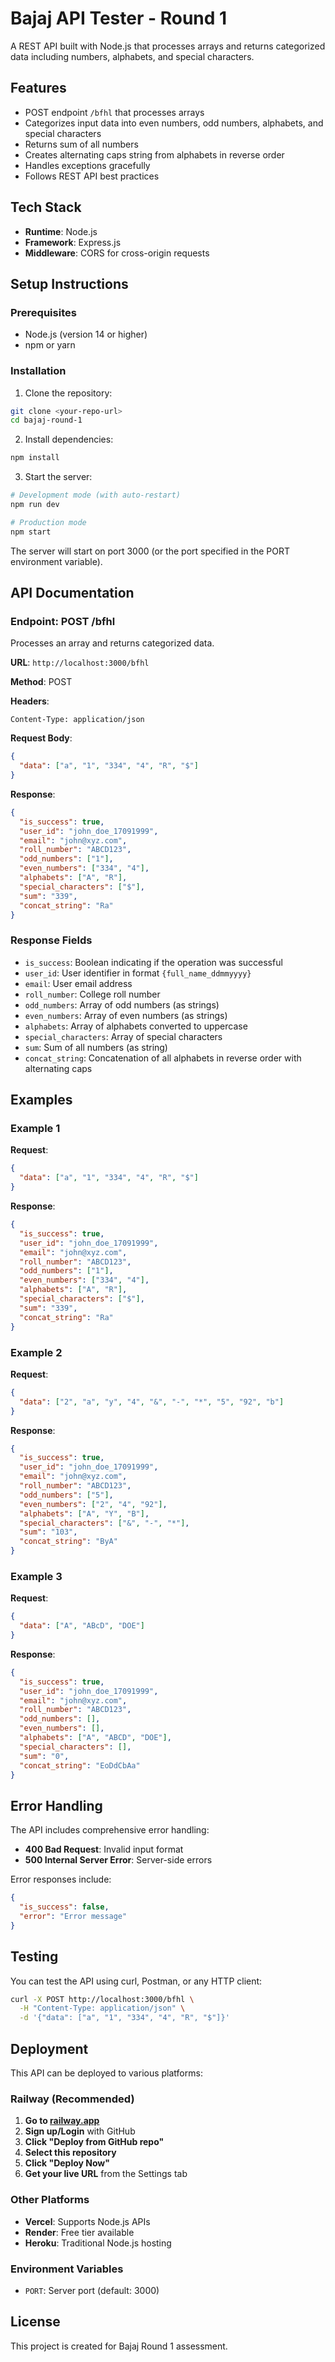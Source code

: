 # Bajaj API Tester - Round 1

A REST API built with Node.js that processes arrays and returns categorized data including numbers, alphabets, and special characters.

## Features

- POST endpoint `/bfhl` that processes arrays
- Categorizes input data into even numbers, odd numbers, alphabets, and special characters
- Returns sum of all numbers
- Creates alternating caps string from alphabets in reverse order
- Handles exceptions gracefully
- Follows REST API best practices

## Tech Stack

- **Runtime**: Node.js
- **Framework**: Express.js
- **Middleware**: CORS for cross-origin requests

## Setup Instructions

### Prerequisites

- Node.js (version 14 or higher)
- npm or yarn

### Installation

1. Clone the repository:

```bash
git clone <your-repo-url>
cd bajaj-round-1
```

2. Install dependencies:

```bash
npm install
```

3. Start the server:

```bash
# Development mode (with auto-restart)
npm run dev

# Production mode
npm start
```

The server will start on port 3000 (or the port specified in the PORT environment variable).

## API Documentation

### Endpoint: POST /bfhl

Processes an array and returns categorized data.

**URL**: `http://localhost:3000/bfhl`

**Method**: POST

**Headers**:

```
Content-Type: application/json
```

**Request Body**:

```json
{
  "data": ["a", "1", "334", "4", "R", "$"]
}
```

**Response**:

```json
{
  "is_success": true,
  "user_id": "john_doe_17091999",
  "email": "john@xyz.com",
  "roll_number": "ABCD123",
  "odd_numbers": ["1"],
  "even_numbers": ["334", "4"],
  "alphabets": ["A", "R"],
  "special_characters": ["$"],
  "sum": "339",
  "concat_string": "Ra"
}
```

### Response Fields

- `is_success`: Boolean indicating if the operation was successful
- `user_id`: User identifier in format `{full_name_ddmmyyyy}`
- `email`: User email address
- `roll_number`: College roll number
- `odd_numbers`: Array of odd numbers (as strings)
- `even_numbers`: Array of even numbers (as strings)
- `alphabets`: Array of alphabets converted to uppercase
- `special_characters`: Array of special characters
- `sum`: Sum of all numbers (as string)
- `concat_string`: Concatenation of all alphabets in reverse order with alternating caps

## Examples

### Example 1

**Request**:

```json
{
  "data": ["a", "1", "334", "4", "R", "$"]
}
```

**Response**:

```json
{
  "is_success": true,
  "user_id": "john_doe_17091999",
  "email": "john@xyz.com",
  "roll_number": "ABCD123",
  "odd_numbers": ["1"],
  "even_numbers": ["334", "4"],
  "alphabets": ["A", "R"],
  "special_characters": ["$"],
  "sum": "339",
  "concat_string": "Ra"
}
```

### Example 2

**Request**:

```json
{
  "data": ["2", "a", "y", "4", "&", "-", "*", "5", "92", "b"]
}
```

**Response**:

```json
{
  "is_success": true,
  "user_id": "john_doe_17091999",
  "email": "john@xyz.com",
  "roll_number": "ABCD123",
  "odd_numbers": ["5"],
  "even_numbers": ["2", "4", "92"],
  "alphabets": ["A", "Y", "B"],
  "special_characters": ["&", "-", "*"],
  "sum": "103",
  "concat_string": "ByA"
}
```

### Example 3

**Request**:

```json
{
  "data": ["A", "ABcD", "DOE"]
}
```

**Response**:

```json
{
  "is_success": true,
  "user_id": "john_doe_17091999",
  "email": "john@xyz.com",
  "roll_number": "ABCD123",
  "odd_numbers": [],
  "even_numbers": [],
  "alphabets": ["A", "ABCD", "DOE"],
  "special_characters": [],
  "sum": "0",
  "concat_string": "EoDdCbAa"
}
```

## Error Handling

The API includes comprehensive error handling:

- **400 Bad Request**: Invalid input format
- **500 Internal Server Error**: Server-side errors

Error responses include:

```json
{
  "is_success": false,
  "error": "Error message"
}
```

## Testing

You can test the API using curl, Postman, or any HTTP client:

```bash
curl -X POST http://localhost:3000/bfhl \
  -H "Content-Type: application/json" \
  -d '{"data": ["a", "1", "334", "4", "R", "$"]}'
```

## Deployment

This API can be deployed to various platforms:

### Railway (Recommended)

1. **Go to [railway.app](https://railway.app)**
2. **Sign up/Login** with GitHub
3. **Click "Deploy from GitHub repo"**
4. **Select this repository**
5. **Click "Deploy Now"**
6. **Get your live URL** from the Settings tab

### Other Platforms

- **Vercel**: Supports Node.js APIs
- **Render**: Free tier available
- **Heroku**: Traditional Node.js hosting

### Environment Variables

- `PORT`: Server port (default: 3000)

## License

This project is created for Bajaj Round 1 assessment.
